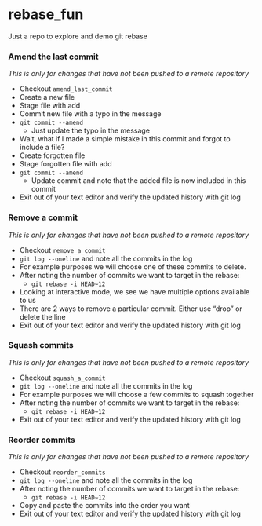 # rebase_fun
Just a repo to explore and demo git rebase

### Amend the last commit
*This is only for changes that have not been pushed to a remote repository*
- Checkout `amend_last_commit`
- Create a new file
- Stage file with add
- Commit new file with a typo in the message
- `git commit --amend`
    - Just update the typo in the message
- Wait, what if I made a simple mistake in this commit and forgot to include a file?
- Create forgotten file 
- Stage forgotten file with add
- `git commit --amend`
    - Update commit and note that the added file is now included in this commit
- Exit out of your text editor and verify the updated history with git log

### Remove a commit
*This is only for changes that have not been pushed to a remote repository*
- Checkout `remove_a_commit`
- `git log --oneline` and note all the commits in the log 
- For example purposes we will choose one of these commits to delete.
- After noting the number of commits we want to target in the rebase:
    - `git rebase -i HEAD~12`
- Looking at interactive mode, we see we have multiple options available to us
- There are 2 ways to remove a particular commit. Either use “drop” or delete the line
- Exit out of your text editor and verify the updated history with git log

### Squash commits
*This is only for changes that have not been pushed to a remote repository*
- Checkout `squash_a_commit`
- `git log --oneline` and note all the commits in the log 
- For example purposes we will choose a few commits to squash together
- After noting the number of commits we want to target in the rebase:
    - `git rebase -i HEAD~12`
- Exit out of your text editor and verify the updated history with git log

### Reorder commits
*This is only for changes that have not been pushed to a remote repository*
- Checkout `reorder_commits`
- `git log --oneline` and note all the commits in the log 
- After noting the number of commits we want to target in the rebase:
    - `git rebase -i HEAD~12`
- Copy and paste the commits into the order you want
- Exit out of your text editor and verify the updated history with git log
